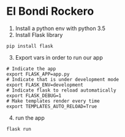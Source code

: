 # El Bondi Rockero

1. Install a python env with python 3.5
2. Install Flask library
```
pip install flask
```
3. Export vars in order to run our app
```
# Indicate the app
export FLASK_APP=app.py
# Indicate that is under development mode
export FLASK_ENV=development
# Indicate flask to reload automatically
export FLASK_DEBUG=1
# Make templates render every time
export TEMPLATES_AUTO_RELOAD=True
```
4. run the app
```
flask run
```